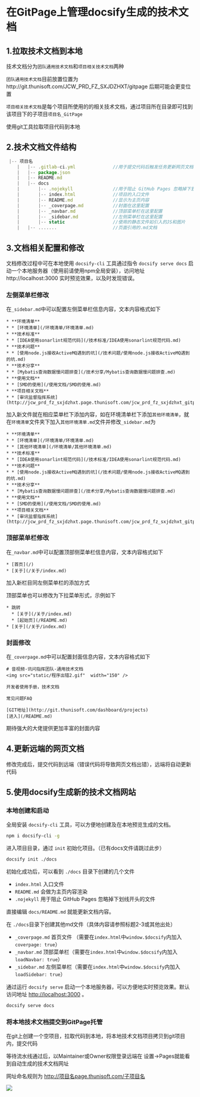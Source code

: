 # 在GitPage上管理docsify生成的技术文档



## 1.拉取技术文档到本地

技术文档分为`团队通用技术文档`和`项目相关技术文档`两种

`团队通用技术文档`目前放置位置为http://git.thunisoft.com/JCW_PRD_FZ_SXJDZHXT/gitpage 后期可能会更变位置

`项目相关技术文档`是每个项目所使用的的相关技术文档，通过项目所在目录即可找到该项目下的子项目`项目名_GitPage`

使用git工具拉取项目代码到本地

## 2.技术文档文件结构

```javascript
 |-- 项目名
    |   |-- .gitlab-ci.yml				//用于提交代码后触发任务更新网页文档内容
    |   |-- package.json
    |   |-- README.md
    |   |-- docs								
    |       |-- .nojekyll				//用于阻止 GitHub Pages 忽略掉下划线开头的文件
    |       |-- index.html				//项目的入口文件
    |       |-- README.md				//显示为主页内容
    |       |-- _coverpage.md			//封面在这里配置
    |       |-- _navbar.md				//顶部菜单栏在这里配置
    |       |-- _sidebar.md				//左侧菜单栏在这里配置
    |       |-- static					//使用的静态文件如引入的JS和图片
    |   |-- .......						//页面引用的.md文档

```

## 3.文档相关配置和修改

文档修改过程中可在本地使用 `docsify-cli` 工具通过指令 `docsify serve docs` 启动一个本地服务器（使用前请使用npm全局安装），访问地址 http://localhost:3000 实时预览效果，以及时发现错误。

### 左侧菜单栏修改

在`_sidebar.md`中可以配置左侧菜单栏信息内容，文本内容格式如下

```
* **环境清单**
* * [环境清单](/环境清单/环境清单.md)
* **技术标准**
* * [IDEA使用sonarlint规范代码](/技术标准/IDEA使用sonarlint规范代码.md)
* **技术问题**
* * [使用node.js接收ActiveMQ遇到的坑](/技术问题/使用node.js接收ActiveMQ遇到的坑.md)
* **技术分享**
* * [Mybatis查询数据慢问题排查](/技术分享/Mybatis查询数据慢问题排查.md)
* **使用文档**
* * [SMD的使用](/使用文档/SMD的使用.md)
* **项目相关文档**
* * [审讯监督指挥系统](http://jcw_prd_fz_sxjdzhxt.page.thunisoft.com/jcw_prd_fz_sxjdzhxt_gitpage/#/)
```

加入新文件就在相应菜单栏下添加内容，如在环境清单栏下添加`其他环境清单`，就在`环境清单`文件夹下加入`其他环境清单.md`文件并修改`_sidebar.md`为

```
* **环境清单**
* * [环境清单](/环境清单/环境清单.md)
* * [其他环境清单](/环境清单/其他环境清单.md)
* **技术标准**
* * [IDEA使用sonarlint规范代码](/技术标准/IDEA使用sonarlint规范代码.md)
* **技术问题**
* * [使用node.js接收ActiveMQ遇到的坑](/技术问题/使用node.js接收ActiveMQ遇到的坑.md)
* **技术分享**
* * [Mybatis查询数据慢问题排查](/技术分享/Mybatis查询数据慢问题排查.md)
* **使用文档**
* * [SMD的使用](/使用文档/SMD的使用.md)
* **项目相关文档**
* * [审讯监督指挥系统](http://jcw_prd_fz_sxjdzhxt.page.thunisoft.com/jcw_prd_fz_sxjdzhxt_gitpage/#/)
```

### 顶部菜单栏修改

在`_navbar.md`中可以配置顶部侧菜单栏信息内容，文本内容格式如下

```
* [首页](/) 
* [关于](/关于/index.md)
```

加入新栏目同左侧菜单栏的添加方式

顶部菜单也可以修改为下拉菜单形式，示例如下

```
* 跳转
  * [关于](/关于/index.md)
  * [起始页](/README.md)
* [关于](/关于/index.md)
```

### 封面修改

在`_coverpage.md`中可以配置封面信息内容，文本内容格式如下

```
# 音视频-讯问指挥团队-通用技术文档
<img src="static/程序出错2.gif"  width="150" />

开发者使用手册，技术文档

常见问题FAQ

[GIT地址](http://git.thunisoft.com/dashboard/projects)
[进入](/README.md)
```

期待强大的大佬提供更加丰富的封面内容

## 4.更新远端的网页文档

修改完成后，提交代码到远端（错误代码将导致网页文档出错），远端将自动更新代码

## 5.使用docsify生成新的技术文档网站

### 本地创建和启动

全局安装 `docsify-cli` 工具，可以方便地创建及在本地预览生成的文档。

```bash
npm i docsify-cli -g
```

进入项目目录，通过 `init` 初始化项目。（已有docs文件请跳过此步）

```bash
docsify init ./docs
```

初始化成功后，可以看到 `./docs` 目录下创建的几个文件

- `index.html` 入口文件
- `README.md` 会做为主页内容渲染
- `.nojekyll` 用于阻止 GitHub Pages 忽略掉下划线开头的文件

直接编辑 `docs/README.md` 就能更新文档内容。

在 `./docs`目录下创建其他md文件（具体内容请参照标题2-3或其他出处）

- `_coverpage.md` 首页文件 （需要在`index.html`中`window.$docsify`内加入`coverpage: true`）
- `_navbar.md` 顶部菜单栏（需要在`index.html`中`window.$docsify`内加入`loadNavbar: true`）
- `_sidebar.md` 左侧菜单栏（需要在`index.html`中`window.$docsify`内加入`loadSidebar: true`）

通过运行 `docsify serve` 启动一个本地服务器，可以方便地实时预览效果。默认访问地址 [http://localhost:3000](http://localhost:3000/) 。

```bash
docsify serve docs
```

### 将本地技术文档提交到GitPage托管

在git上创建一个空项目，拉取代码到本地，将本地技术文档项目拷贝到git项目内，提交代码

等待流水线通过后，以Maintainer或Owner权限登录远端在 设置->Pages就能看到自动生成的技术文档网址

网址命名规则为 http://项目名page.thunisoft.com/子项目名

![](https://files.catbox.moe/m1ndju.png)



